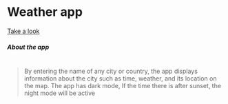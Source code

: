# Weather app

[Take a look](http://apps.weather.refatalsakka.com/)

##### About the app
#
>By entering the name of any city or country, the app displays information about the city such as time, weather, and its location on the map.
The app has dark mode, If the time there is after sunset, the night mode will be active
